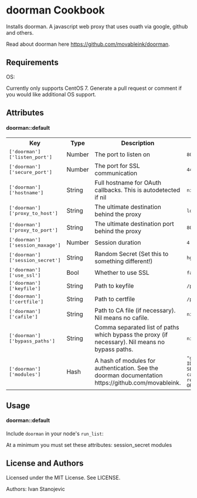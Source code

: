 doorman Cookbook
=====================
Installs doorman. A javascript web proxy that uses ouath via google, github and others.

Read about doorman here https://github.com/movableink/doorman.

Requirements
------------
OS:

Currently only supports CentOS 7. Generate a pull request or comment if you would like additional OS support.

Attributes
----------
#### doorman::default
<table>
  <tr>
    <th>Key</th>
    <th>Type</th>
    <th>Description</th>
    <th>Default</th>
  </tr>
  <tr>
    <td><tt>['doorman']['listen_port']</tt></td>
    <td>Number</td>
    <td>The port to listen on</td>
    <td><tt>80</tt></td>
  </tr>
  <tr>
    <td><tt>['doorman']['secure_port']</tt></td>
    <td>Number</td>
    <td>The port for SSL communication</td>
    <td><tt>443</tt></td>
  </tr>
  <tr>
    <td><tt>['doorman']['hostname']</tt></td>
    <td>String</td>
    <td>Full hostname for OAuth callbacks. This is autodetected if nil</td>
    <td><tt>nil</tt></td>
  </tr>
  <tr>
    <td><tt>['doorman']['proxy_to_host']</tt></td>
    <td>String</td>
    <td>The ultimate destination behind the proxy</td>
    <td><tt>localhost</tt></td>
  </tr>
  <tr>
    <td><tt>['doorman']['proxy_to_port']</tt></td>
    <td>String</td>
    <td>The ultimate destination port behind the proxy</td>
    <td><tt>8080</tt></td>
  </tr>
  <tr>
    <td><tt>['doorman']['session_maxage']</tt></td>
    <td>Number</td>
    <td>Session duration</td>
    <td><tt>4 * 24 * 60 * 60 * 1000</tt></td>
  </tr>
  <tr>
    <td><tt>['doorman']['session_secret']</tt></td>
    <td>String</td>
    <td>Random Secret (Set this to something different!)</td>
    <td><tt>hgkhjldsiu8945jklemn578954892NCANWQOrnej</tt></td>
  </tr>
  <tr>
    <td><tt>['doorman']['use_ssl']</tt></td>
    <td>Bool</td>
    <td>Whether to use SSL</td>
    <td><tt>false</tt></td>
  </tr>
  <tr>
    <td><tt>['doorman']['keyfile']</tt></td>
    <td>String</td>
    <td>Path to keyfile</td>
    <td><tt>/path/to/keyfile</tt></td>
  </tr>
  <tr>
    <td><tt>['doorman']['certfile']</tt></td>
    <td>String</td>
    <td>Path to certfile</td>
    <td><tt>/path/to/certfile</tt></td>
  </tr>
  <tr>
    <td><tt>['doorman']['cafile']</tt></td>
    <td>String</td>
    <td>Path to CA file (if necessary). Nil means no cafile.</td>
    <td><tt>nil</tt></td>
  </tr>
  <tr>
    <td><tt>['doorman']['bypass_paths']</tt></td>
    <td>String</td>
    <td>Comma separated list of paths which bypass the proxy (if necessary). Nil means no bypass paths.</td>
    <td><tt>nil</tt></td>
  </tr>
  <tr>
    <td><tt>['doorman']['modules']</tt></td>
    <td>Hash</td>
    <td>A hash of modules for authentication. See the doorman documentation https://github.com/movableink.</td>
    <td><tt>"github" => "appId: 'YOUR-GITHUB-APP-ID',
    appSecret: 'YOUR-GITHUB-APP-SECRET',
    entryPath: '/oauth/github',
    callbackPath: '/oauth/github/callback',
    requiredOrganization: 'YOUR-ORGANIZATION-NAME'"</tt></td>
  </tr>
</table>

Usage
-----
#### doorman::default
Include `doorman` in your node's `run_list`:

At a minimum you must set these attributes:
session\_secret
modules

License and Authors
-------------------
Licensed under the MIT License. See LICENSE.

Authors:
Ivan Stanojevic
